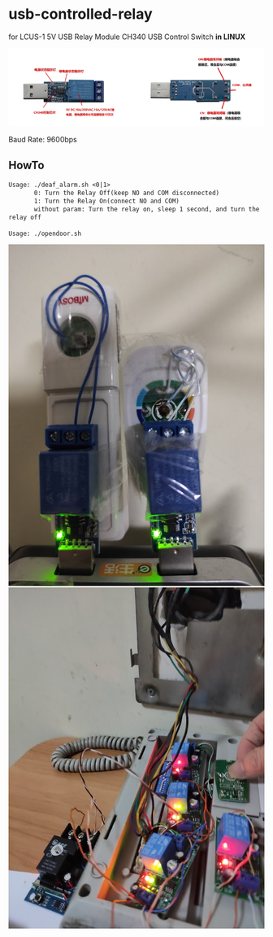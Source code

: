 # usb-controlled-relay
for LCUS-1 5V USB Relay Module CH340 USB Control Switch **in LINUX**

![](LCUS-1.png)

Baud Rate: 9600bps

## HowTo

	Usage: ./deaf_alarm.sh <0|1>
		   0: Turn the Relay Off(keep NO and COM disconnected)
		   1: Turn the Relay On(connect NO and COM)
		   without param: Turn the relay on, sleep 1 second, and turn the relay off

	Usage: ./opendoor.sh

![](a.jpg)
![](b.jpg)
